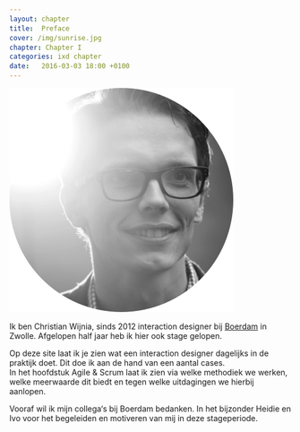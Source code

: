 ```yaml
---
layout: chapter
title:  Preface
cover: /img/sunrise.jpg
chapter: Chapter I
categories: ixd chapter
date:   2016-03-03 18:00 +0100
---
```


<div class="text-center">
<img src="/img/avatar.png" class="img-small" alt="Christian Wijnia">
</div>

Ik ben Christian Wijnia, sinds 2012 interaction designer bij [Boerdam](http://boerdam.nl) in Zwolle. Afgelopen half jaar heb ik hier ook stage gelopen.

Op deze site laat ik je zien wat een interaction designer dagelijks in de praktijk doet. Dit doe ik aan de hand van een aantal cases. <br/> In het hoofdstuk Agile & Scrum laat ik zien via welke methodiek we werken, welke meerwaarde dit biedt en tegen welke uitdagingen we hierbij aanlopen. 

Vooraf wil ik mijn collega‘s bij Boerdam bedanken. In het bijzonder Heidie en Ivo voor het begeleiden en motiveren van mij in deze stageperiode.
